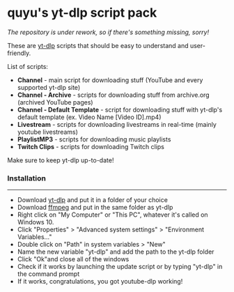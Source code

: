 
# **quyu's yt-dlp script pack**

_The repository is under rework, so if there's something missing, sorry!_

These are [yt-dlp](https://github.com/yt-dlp/yt-dlp) scripts that should be easy to understand and user-friendly.

List of scripts:
- **Channel** - main script for downloading stuff (YouTube and every supported yt-dlp site)
- **Channel - Archive** - scripts for downloading stuff from archive.org (archived YouTube pages)
- **Channel - Default Template** - script for downloading stuff with yt-dlp's default template (ex. Video Name [Video ID].mp4)
- **Livestream** - scripts for downloading livestreams in real-time (mainly youtube livestreams)
- **PlaylistMP3** - scripts for downloading music playlists
- **Twitch Clips** - scripts for downloading Twitch clips

Make sure to keep yt-dlp up-to-date!

### Installation
----
- Download [yt-dlp](https://github.com/yt-dlp/yt-dlp) and put it in a folder of your choice
- Download [ffmpeg](https://github.com/GyanD/codexffmpeg/releases) and put in the same folder as yt-dlp
- Right click on "My Computer" or "This PC", whatever it's called on Windows 10.
- Click "Properties" > "Advanced system settings" > "Environment Variables..."
- Double click on "Path" in system variables > "New"
- Name the new variable "yt-dlp" and add the path to the yt-dlp folder
- Click "Ok"and close all of the windows
- Check if it works by launching the update script or by typing "yt-dlp" in the command prompt
- If it works, congratulations, you got youtube-dlp working!

